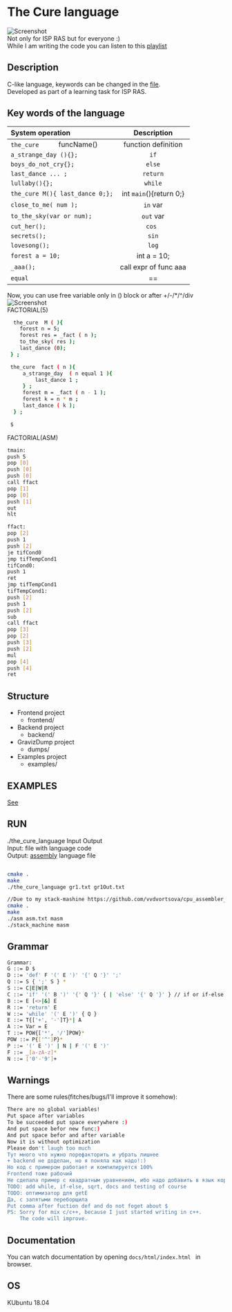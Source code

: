 # The Cure language
![Screenshot](friday.png)\
Not only for ISP RAS but for everyone :)\
While I am writing the code you can listen to this [playlist](https://open.spotify.com/playlist/37i9dQZF1E4qna5ejnW0b9)

## Description
C-like language, keywords can be changed in the [file](/frontend/language.h).\
Developed as part of a learning task for ISP RAS.
## Key words of the language
| System operation                |      Description        |
|:----------------------|:---------------------:|
|`the_cure     ` funcName()| function definition   |
|`a_strange_day (){}; `| `if`    |
|`boys_do_not_cry{};  `| `else`|
|`last_dance ... ;`| `return`      |
|`lullaby(){};  `| `while`   |
|`the_cure M(){ last_dance 0;};`| int `main`(){return 0;}             |
|`close_to_me( num );`| `in` var      |
|`to_the_sky(var or num);`| `out` var      |
|`cut_her();`| `cos `    |
|`secrets();`| `sin`      |
|`lovesong();`| `log`      |
|`forest a = 10;`| int a = 10;     |
|`_aaa();`| call expr of func aaa     |
|`equal`| ==    |


Now, you can use free variable only in () block or after +/-/*/^/div 
![Screenshot](gr1.png)\
FACTORIAL(5)
```bash
  the_cure  M ( ){
    forest n = 5;
    forest res = _fact ( n );
    to_the_sky( res );
    last_dance (0);
 } ;

 the_cure  fact ( n ){
     a_strange_day  ( n equal 1 ){
         last_dance 1 ;
     } ;
     forest m = _fact ( n - 1 );
     forest k = n * m ;
     last_dance ( k );
  } ;

 $

```
FACTORIAL(ASM)
```bash
tmain:
push 5
pop [0]
push [0]
push [0]
call ffact
pop [1]
pop [0]
push [1]
out
hlt 

ffact:
pop [2]
push 1
push [2]
je tifCond0
jmp tifTempCond1
tifCond0:
push 1
ret 
jmp tifTempCond1
tifTempCond1:
push [2]
push 1
push [2]
sub
call ffact
pop [3]
pop [2]
push [3]
push [2]
mul
pop [4]
push [4]
ret 

```
## Structure
- Frontend project 
    - frontend/
- Backend project
    - backend/
- GravizDump project
    - dumps/
- Examples project
    - examples/

## EXAMPLES
[See](examples) 

## RUN
./the_cure_language Input Output\
Input: file with language code\
Output: [assembly](https://github.com/vvdvortsova/cpu_assembler_disassembler) language file 
```bash

cmake .
make
./the_cure_language gr1.txt gr1Out.txt

//Due to my stack-mashine https://github.com/vvdvortsova/cpu_assembler_disassembler
cmake .
make
./asm asm.txt masm 
./stack_machine masm
```
## Grammar
```bash
Grammar:
G ::= D $
D ::= 'def' F '(' E ')' '{' Q '}' ';'
Q ::= S { ';' S } *
S ::= C|E|W|R
C ::= 'if' '(' B ')' '{' Q '}' { | 'else' '{' Q '}' } // if or if-else
B ::= E [<>|&] E
R ::= 'return' E
W ::= 'while' '(' E ')' { Q }
E ::= T{['+', '-']T}*| A
A ::= Var = E
T ::= POW{['*', '/']POW}*
POW ::= P{['^']P}*
P ::= '(' E ')' | N | F '(' E ')'
F ::= _[a-zA-z]*
N ::= ['0'-'9']+
```
## Warnings
There are some rules(fitches/bugs/I'll improve it somehow):
```bash
There are no global variables!
Put space after variables
To be succeeded put space everywhere :)
And put space befor new func:)
And put space befor and after variable
Now it is without optimization
Please don't laugh too much
Тут много что нужно порефакторить и убрать лишнее
+ backend не доделан, но я поняла как надо!:)
Но код с примером работает и компилируется 100%
Frontend тоже рабочий
Не сделала пример с квадратным уравнением, ибо надо добавить в язык корень(sqrt)
TODO: add while, if-else, sqrt, docs and testing of course
TODO: оптимизатор для getE
Да, с запятыми переборщила
Put comma after fuction def and do not foget about $
PS: Sorry for mix c/c++, because I just started writing in c++.
    The code will improve.
```
## Documentation
You can watch documentation by opening
```docs/html/index.html ``` in browser.

## OS
 KUbuntu 18.04
